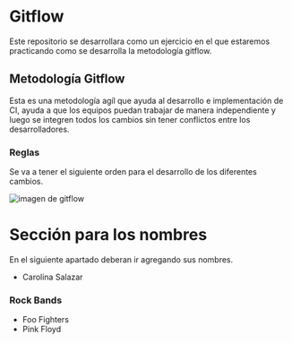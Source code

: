 # Gitflow

Este repositorio se desarrollara como un ejercicio en el que estaremos practicando como se desarrolla la metodología gitflow.

## Metodología Gitflow

Esta es una metodología agíl que ayuda al desarrollo e implementación de CI, ayuda a que los equipos puedan trabajar de manera independiente y luego se integren todos los cambios sin tener conflictos entre los desarrolladores.

### Reglas

Se va a tener el siguiente orden para el desarrollo de los diferentes cambios.

<img src="https://cdn-images-1.medium.com/max/1600/1*uUpzVOpdFw5V-tJ_YvgFmA.png" alt="imagen de gitflow">

# Sección para los nombres

En el siguiente apartado deberan ir agregando sus nombres.

- Carolina Salazar

### Rock Bands

  - Foo Fighters
  - Pink Floyd
